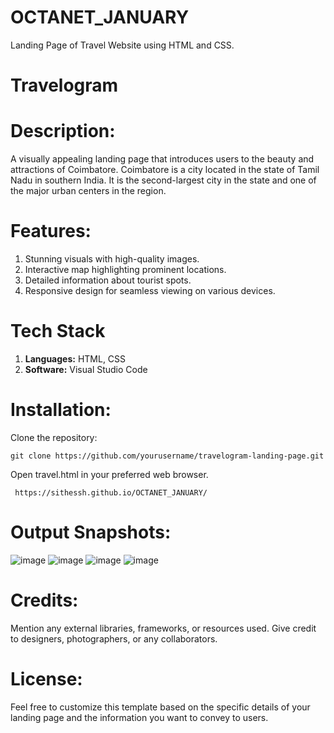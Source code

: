 # OCTANET_JANUARY
Landing Page of Travel Website using HTML and CSS.

# Travelogram

# Description:
A visually appealing landing page that introduces users to the beauty and attractions of Coimbatore. Coimbatore is a city located in the state of Tamil Nadu in southern India. It is the second-largest city in the state and one of the major urban centers in the region.

# Features:

1. Stunning visuals with high-quality images.
2. Interactive map highlighting prominent locations.
3. Detailed information about tourist spots.
4. Responsive design for seamless viewing on various devices.

# Tech Stack

1. **Languages:** HTML, CSS
2. **Software:** Visual Studio Code

# Installation:

Clone the repository:

    git clone https://github.com/yourusername/travelogram-landing-page.git
    
Open travel.html in your preferred web browser.

     https://sithessh.github.io/OCTANET_JANUARY/

# Output Snapshots:

![image](https://github.com/Sithessh/OCTANET_JANUARY/assets/137713496/9e8638fe-d2bc-4d1b-a67e-00319a807f0c)
![image](https://github.com/Sithessh/OCTANET_JANUARY/assets/137713496/133772ea-504d-473f-9d7f-a642aada241d)
![image](https://github.com/Sithessh/OCTANET_JANUARY/assets/137713496/fa0c25f2-5da4-4550-a8a2-039e699c721c)
![image](https://github.com/Sithessh/OCTANET_JANUARY/assets/137713496/221e03a3-f8dd-433c-b315-c4f5e5b95161)

# Credits:

Mention any external libraries, frameworks, or resources used. Give credit to designers, photographers, or any collaborators.

# License:

Feel free to customize this template based on the specific details of your landing page and the information you want to convey to users.


